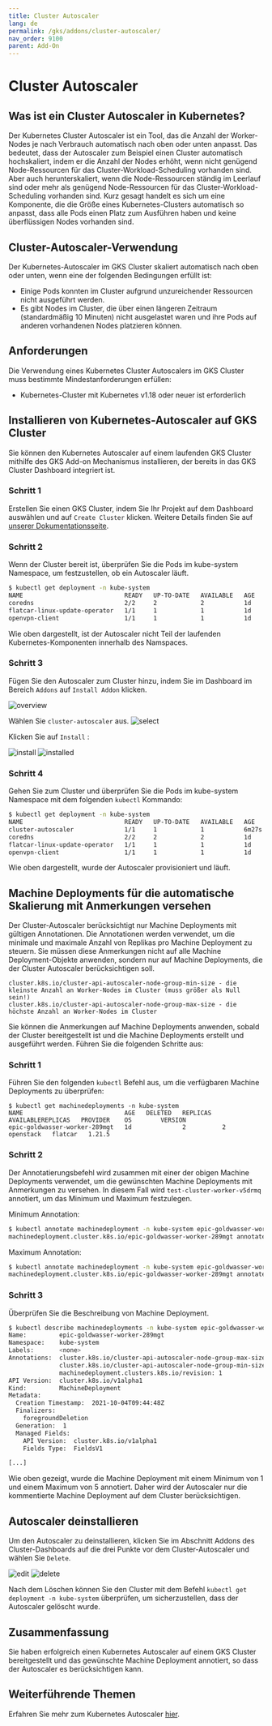 ```yaml
---
title: Cluster Autoscaler
lang: de
permalink: /gks/addons/cluster-autoscaler/
nav_order: 9100
parent: Add-On
---
```

<!-- LTeX:  language=de-DE -->
# Cluster Autoscaler

## Was ist ein Cluster Autoscaler in Kubernetes?

Der Kubernetes Cluster Autoscaler ist ein Tool, das die Anzahl der Worker-Nodes je nach Verbrauch automatisch nach oben oder unten anpasst. Das bedeutet, dass der Autoscaler zum Beispiel einen Cluster automatisch hochskaliert, indem er die Anzahl der Nodes erhöht, wenn nicht genügend Node-Ressourcen für das Cluster-Workload-Scheduling vorhanden sind. Aber auch herunterskaliert, wenn die Node-Ressourcen ständig im Leerlauf sind oder mehr als genügend Node-Ressourcen für das Cluster-Workload-Scheduling vorhanden sind. Kurz gesagt handelt es sich um eine Komponente, die die Größe eines Kubernetes-Clusters automatisch so anpasst, dass alle Pods einen Platz zum Ausführen haben und keine überflüssigen Nodes vorhanden sind.

## Cluster-Autoscaler-Verwendung

Der Kubernetes-Autoscaler im GKS Cluster skaliert automatisch nach oben oder unten, wenn eine der folgenden Bedingungen erfüllt ist:

* Einige Pods konnten im Cluster aufgrund unzureichender Ressourcen nicht ausgeführt werden.
* Es gibt Nodes im Cluster, die über einen längeren Zeitraum (standardmäßig 10 Minuten) nicht ausgelastet waren und ihre Pods auf anderen vorhandenen Nodes platzieren können.

## Anforderungen

Die Verwendung eines Kubernetes Cluster Autoscalers im GKS Cluster muss bestimmte Mindestanforderungen erfüllen:

* Kubernetes-Cluster mit Kubernetes v1.18 oder neuer ist erforderlich

## Installieren von Kubernetes-Autoscaler auf GKS Cluster

Sie können den Kubernetes Autoscaler auf einem laufenden GKS Cluster mithilfe des GKS Add-on Mechanismus installieren, der bereits in das GKS Cluster Dashboard integriert ist.

### Schritt 1

Erstellen Sie einen GKS Cluster, indem Sie Ihr Projekt auf dem Dashboard auswählen und auf `Create Cluster` klicken. Weitere Details finden Sie auf [unserer Dokumentationsseite](/gks/clusterlifecycle/creatingacluster/).

### Schritt 2

Wenn der Cluster bereit ist, überprüfen Sie die Pods im kube-system Namespace, um festzustellen, ob ein Autoscaler läuft.

```bash
$ kubectl get deployment -n kube-system
NAME                            READY   UP-TO-DATE   AVAILABLE   AGE
coredns                         2/2     2            2           1d
flatcar-linux-update-operator   1/1     1            1           1d
openvpn-client                  1/1     1            1           1d
```

Wie oben dargestellt, ist der Autoscaler nicht Teil der laufenden Kubernetes-Komponenten innerhalb des Namspaces.

### Schritt 3

Fügen Sie den Autoscaler zum Cluster hinzu, indem Sie im Dashboard im Bereich `Addons` auf `Install Addon` klicken.

![overview](../images/Autoscaler01.png)

Wählen Sie `cluster-autoscaler` aus.
![select](../images/Autoscaler02.png)

Klicken Sie auf `Install` :

![install](../images/Autoscaler03.png)
![installed](../images/Autoscaler04.png)

### Schritt 4

Gehen Sie zum Cluster und überprüfen Sie die Pods im kube-system Namespace mit dem folgenden `kubectl` Kommando:

```bash
$ kubectl get deployment -n kube-system
NAME                            READY   UP-TO-DATE   AVAILABLE   AGE
cluster-autoscaler              1/1     1            1           6m27s
coredns                         2/2     2            2           1d
flatcar-linux-update-operator   1/1     1            1           1d
openvpn-client                  1/1     1            1           1d
```

Wie oben dargestellt, wurde der Autoscaler provisioniert und läuft.

## Machine Deployments für die automatische Skalierung mit Anmerkungen versehen

Der Cluster-Autoscaler berücksichtigt nur Machine Deployments mit gültigen Annotationen. Die Annotationen werden verwendet, um die minimale und maximale Anzahl von Replikas pro Machine Deployment zu steuern. Sie müssen diese Anmerkungen nicht auf alle Machine Deployment-Objekte anwenden, sondern nur auf Machine Deployments, die der Cluster Autoscaler berücksichtigen soll.

```
cluster.k8s.io/cluster-api-autoscaler-node-group-min-size - die kleinste Anzahl an Worker-Nodes im Cluster (muss größer als Null sein!)
cluster.k8s.io/cluster-api-autoscaler-node-group-max-size - die höchste Anzahl an Worker-Nodes im Cluster
```

Sie können die Anmerkungen auf Machine Deployments anwenden, sobald der Cluster bereitgestellt ist und die Machine Deployments erstellt und ausgeführt werden. Führen Sie die folgenden Schritte aus:

### Schritt 1

Führen Sie den folgenden `kubectl` Befehl aus, um die verfügbaren Machine Deployments zu überprüfen:

```
$ kubectl get machinedeployments -n kube-system
NAME                            AGE   DELETED   REPLICAS   AVAILABLEREPLICAS   PROVIDER    OS        VERSION
epic-goldwasser-worker-289mgt   1d              2          2                   openstack   flatcar   1.21.5
```

### Schritt 2

Der Annotatierungsbefehl wird zusammen mit einer der obigen Machine Deployments verwendet, um die gewünschten Machine Deployments mit Anmerkungen zu versehen. In diesem Fall wird `test-cluster-worker-v5drmq` annotiert, um das Minimum und Maximum festzulegen.

Minimum Annotation:

```bash
$ kubectl annotate machinedeployment -n kube-system epic-goldwasser-worker-289mgt cluster.k8s.io/cluster-api-autoscaler-node-group-min-size="1"
machinedeployment.cluster.k8s.io/epic-goldwasser-worker-289mgt annotated
```

Maximum Annotation:

```bash
$ kubectl annotate machinedeployment -n kube-system epic-goldwasser-worker-289mgt cluster.k8s.io/cluster-api-autoscaler-node-group-max-size="5"
machinedeployment.cluster.k8s.io/epic-goldwasser-worker-289mgt annotated
```

### Schritt 3

Überprüfen Sie die Beschreibung von Machine Deployment.

```bash
$ kubectl describe machinedeployments -n kube-system epic-goldwasser-worker-289mgt
Name:         epic-goldwasser-worker-289mgt
Namespace:    kube-system
Labels:       <none>
Annotations:  cluster.k8s.io/cluster-api-autoscaler-node-group-max-size: 5
              cluster.k8s.io/cluster-api-autoscaler-node-group-min-size: 1
              machinedeployment.clusters.k8s.io/revision: 1
API Version:  cluster.k8s.io/v1alpha1
Kind:         MachineDeployment
Metadata:
  Creation Timestamp:  2021-10-04T09:44:48Z
  Finalizers:
    foregroundDeletion
  Generation:  1
  Managed Fields:
    API Version:  cluster.k8s.io/v1alpha1
    Fields Type:  FieldsV1

[...]
```

Wie oben gezeigt, wurde die Machine Deployment mit einem Minimum von 1 und einem Maximum von 5 annotiert. Daher wird der Autoscaler nur die kommentierte Machine Deployment auf dem Cluster berücksichtigen.

## Autoscaler deinstallieren

Um den Autoscaler zu deinstallieren, klicken Sie im Abschnitt Addons des Cluster-Dashboards auf die drei Punkte vor dem Cluster-Autoscaler und wählen Sie `Delete`.

![edit](../images/Autoscaler05.png)
![delete](../images/Autoscaler06.png)

Nach dem Löschen können Sie den Cluster mit dem Befehl `kubectl get deployment -n kube-system` überprüfen, um sicherzustellen, dass der Autoscaler gelöscht wurde.

## Zusammenfassung

Sie haben erfolgreich einen Kubernetes Autoscaler auf einem GKS Cluster bereitgestellt und das gewünschte Machine Deployment annotiert, so dass der Autoscaler es berücksichtigen kann.

## Weiterführende Themen

Erfahren Sie mehr zum Kubernetes Autoscaler [hier](https://github.com/kubernetes/autoscaler/blob/master/cluster-autoscaler/FAQ.md#what-is-cluster-autoscaler).

